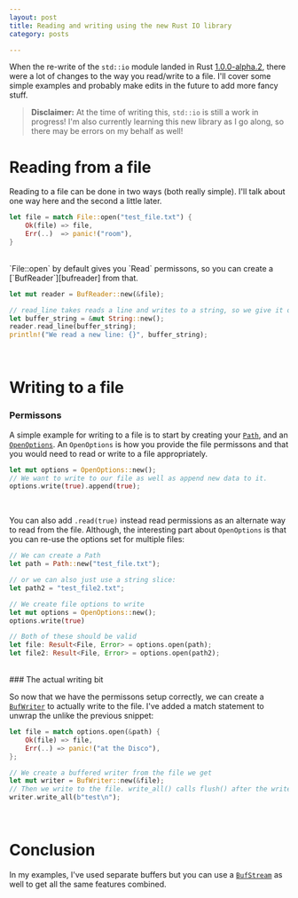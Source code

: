 ```yaml
---
layout: post
title: Reading and writing using the new Rust IO library
category: posts

---
```


When the re-write of the `std::io` module landed in Rust [1.0.0-alpha.2][alpha2], there were a lot of changes to the way you read/write to a file. I'll cover some simple examples and probably make edits in the future to add more fancy stuff.

> **Disclaimer:** At the time of writing this, `std::io` is still a work in progress! I'm also currently learning this new library as I go along, so there may be errors on my behalf as well!

# Reading from a file

Reading to a file can be done in two ways (both really simple). I'll talk about one way here and the second a little later.

``` rust
let file = match File::open("test_file.txt") {
	Ok(file) => file,
	Err(..)  => panic!("room"),
}
```
<br>
`File::open` by default gives you `Read` permissons, so you can create a [`BufReader`][bufreader] from that.

``` rust
let mut reader = BufReader::new(&file);

// read_line takes reads a line and writes to a string, so we give it one.
let buffer_string = &mut String::new();
reader.read_line(buffer_string);
println!("We read a new line: {}", buffer_string);
```
<br>

# Writing to a file

### Permissons

A simple example for writing to a file is to start by creating your [`Path`][path], and an [`OpenOptions`][openoptions]. An `OpenOptions` is how you provide the file permissons and that you would need to read or write to a file appropriately.

``` rust
let mut options = OpenOptions::new();
// We want to write to our file as well as append new data to it.
options.write(true).append(true);
```
<br>

You can also add `.read(true)` instead read permissions as an alternate way to read from the file. Although, the interesting part about `OpenOptions` is that you can re-use the options set for multiple files:

``` rust
// We can create a Path
let path = Path::new("test_file.txt");

// or we can also just use a string slice:
let path2 = "test_file2.txt";

// We create file options to write
let mut options = OpenOptions::new();
options.write(true)

// Both of these should be valid
let file: Result<File, Error> = options.open(path);
let file2: Result<File, Error> = options.open(path2);
```
<br>
### The actual writing bit

So now that we have the permissons setup correctly, we can create a [`BufWriter`][bufwriter] to actually write to the file. I've added a match statement to unwrap the unlike the previous snippet:

``` rust
let file = match options.open(&path) {
    Ok(file) => file,
    Err(..) => panic!("at the Disco"),
};

// We create a buffered writer from the file we get
let mut writer = BufWriter::new(&file);
// Then we write to the file. write_all() calls flush() after the write as well.
writer.write_all(b"test\n");
```
<br>

# Conclusion

In my examples, I've used separate buffers but you can use a [`BufStream`][bufstream] as well to get all the same features combined.

[alpha2]: http://blog.rust-lang.org/2015/02/20/Rust-1.0-alpha2.html
[path]: http://doc.rust-lang.org/std/path/index.html
[openoptions]: http://doc.rust-lang.org/std/fs/struct.OpenOptions.html
[bufreader]: http://doc.rust-lang.org/std/io/struct.BufReader.html
[bufwriter]: http://doc.rust-lang.org/std/io/struct.BufWriter.html
[bufstream]: http://doc.rust-lang.org/std/io/struct.BufStream.html